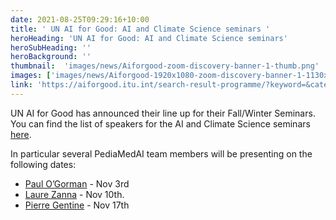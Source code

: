 ```yaml
---
date: 2021-08-25T09:29:16+10:00
title: ' UN AI for Good: AI and Climate Science seminars '
heroHeading: 'UN AI for Good: AI and Climate Science seminars'
heroSubHeading: ''
heroBackground: ''
thumbnail:  'images/news/Aiforgood-zoom-discovery-banner-1-thumb.png'
images: ['images/news/Aiforgood-1920x1080-zoom-discovery-banner-1-1130x650.png']
link: 'https://aiforgood.itu.int/search-result-programme/?keyword=&category=357&event-venue=&enddate=&startdate=Select+year' 
---
```


UN AI for Good has announced their line up for their Fall/Winter Seminars. You can find the list of speakers for the AI and Climate Science seminars [here](https://aiforgood.itu.int/search-result-programme/?keyword=&category=357&event-venue=&enddate=&startdate=Select+year).

In particular several PediaMedAI team members will be presenting on the following dates:

* [Paul O’Gorman](https://aiforgood.itu.int/event/ai-and-climate-science-paul-ogorman/) - Nov 3rd
* [Laure Zanna](https://aiforgood.itu.int/event/ai-and-climate-science-julien-brajard-laure-zanna/) - Nov 10th. 
* [Pierre Gentine](https://aiforgood.itu.int/event/ai-and-climate-science-veronika-eyring-pierre-gentine/) - Nov 17th

